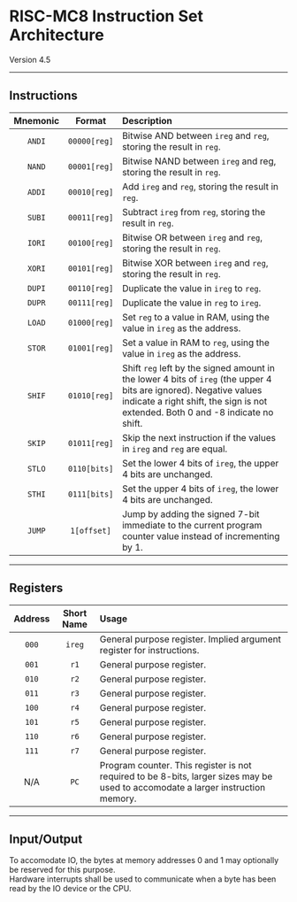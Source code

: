 # RISC-MC8 Instruction Set Architecture

Version 4.5

---

## Instructions

| Mnemonic |    Format    | Description |  
|:--------:|:------------:|:------------|  
|  `ANDI`  | `00000[reg]` | Bitwise AND between `ireg` and `reg`, storing the result in `reg`.  
|  `NAND`  | `00001[reg]` | Bitwise NAND between `ireg` and reg, storing the result in `reg`.  
|  `ADDI`  | `00010[reg]` | Add `ireg` and `reg`, storing the result in `reg`.  
|  `SUBI`  | `00011[reg]` | Subtract `ireg` from `reg`, storing the result in `reg`.  
|  `IORI`  | `00100[reg]` | Bitwise OR between `ireg` and `reg`, storing the result in `reg`.  
|  `XORI`  | `00101[reg]` | Bitwise XOR between `ireg` and `reg`, storing the result in `reg`.  
|  `DUPI`  | `00110[reg]` | Duplicate the value in `ireg` to `reg`.  
|  `DUPR`  | `00111[reg]` | Duplicate the value in `reg` to `ireg`.  
|  `LOAD`  | `01000[reg]` | Set `reg` to a value in RAM, using the value in `ireg` as the address.  
|  `STOR`  | `01001[reg]` | Set a value in RAM to `reg`, using the value in `ireg` as the address.  
|  `SHIF`  | `01010[reg]` | Shift `reg` left by the signed amount in the lower 4 bits of `ireg` (the upper 4 bits are ignored). Negative values indicate a right shift, the sign is not extended. Both 0 and -8 indicate no shift.  
|  `SKIP`  | `01011[reg]` | Skip the next instruction if the values in `ireg` and `reg` are equal.  
|  `STLO`  | `0110[bits]` | Set the lower 4 bits of `ireg`, the upper 4 bits are unchanged.  
|  `STHI`  | `0111[bits]` | Set the upper 4 bits of `ireg`, the lower 4 bits are unchanged.  
|  `JUMP`  | `1[offset]`  | Jump by adding the signed 7-bit immediate to the current program counter value instead of incrementing by 1.  

---

## Registers

| Address | Short Name | Usage |  
|:-------:|:----------:|:------|  
|  `000`  |   `ireg`   | General purpose register. Implied argument register for instructions.  
|  `001`  |    `r1`    | General purpose register.  
|  `010`  |    `r2`    | General purpose register.  
|  `011`  |    `r3`    | General purpose register.  
|  `100`  |    `r4`    | General purpose register.  
|  `101`  |    `r5`    | General purpose register.  
|  `110`  |    `r6`    | General purpose register.  
|  `111`  |    `r7`    | General purpose register.  
|   N/A   |    `PC`    | Program counter. This register is not required to be 8-bits, larger sizes may be used to accomodate a larger instruction memory.  

---

## Input/Output  

To accomodate IO, the bytes at memory addresses 0 and 1 may optionally be reserved for this purpose.  
Hardware interrupts shall be used to communicate when a byte has been read by the IO device or the CPU.  
